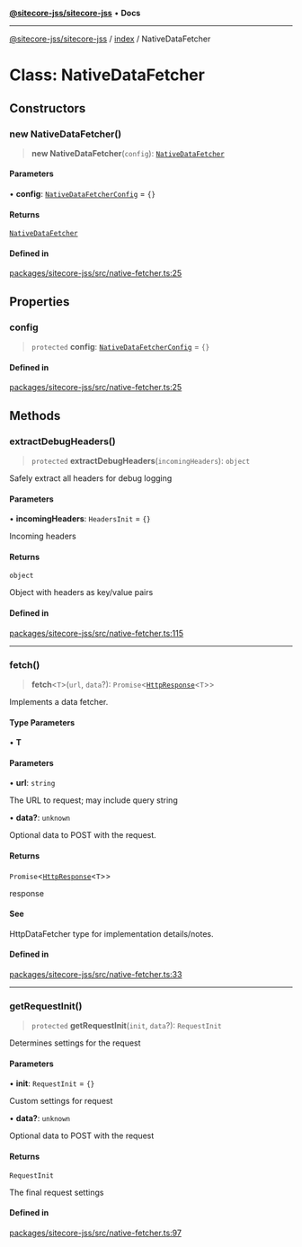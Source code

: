 [**@sitecore-jss/sitecore-jss**](../../README.md) • **Docs**

***

[@sitecore-jss/sitecore-jss](../../README.md) / [index](../README.md) / NativeDataFetcher

# Class: NativeDataFetcher

## Constructors

### new NativeDataFetcher()

> **new NativeDataFetcher**(`config`): [`NativeDataFetcher`](NativeDataFetcher.md)

#### Parameters

• **config**: [`NativeDataFetcherConfig`](../type-aliases/NativeDataFetcherConfig.md) = `{}`

#### Returns

[`NativeDataFetcher`](NativeDataFetcher.md)

#### Defined in

[packages/sitecore-jss/src/native-fetcher.ts:25](https://github.com/Sitecore/jss/blob/b5a46b615f5ff23027c5e9a755573e12c4212373/packages/sitecore-jss/src/native-fetcher.ts#L25)

## Properties

### config

> `protected` **config**: [`NativeDataFetcherConfig`](../type-aliases/NativeDataFetcherConfig.md) = `{}`

#### Defined in

[packages/sitecore-jss/src/native-fetcher.ts:25](https://github.com/Sitecore/jss/blob/b5a46b615f5ff23027c5e9a755573e12c4212373/packages/sitecore-jss/src/native-fetcher.ts#L25)

## Methods

### extractDebugHeaders()

> `protected` **extractDebugHeaders**(`incomingHeaders`): `object`

Safely extract all headers for debug logging

#### Parameters

• **incomingHeaders**: `HeadersInit` = `{}`

Incoming headers

#### Returns

`object`

Object with headers as key/value pairs

#### Defined in

[packages/sitecore-jss/src/native-fetcher.ts:115](https://github.com/Sitecore/jss/blob/b5a46b615f5ff23027c5e9a755573e12c4212373/packages/sitecore-jss/src/native-fetcher.ts#L115)

***

### fetch()

> **fetch**\<`T`\>(`url`, `data`?): `Promise`\<[`HttpResponse`](../interfaces/HttpResponse.md)\<`T`\>\>

Implements a data fetcher.

#### Type Parameters

• **T**

#### Parameters

• **url**: `string`

The URL to request; may include query string

• **data?**: `unknown`

Optional data to POST with the request.

#### Returns

`Promise`\<[`HttpResponse`](../interfaces/HttpResponse.md)\<`T`\>\>

response

#### See

HttpDataFetcher<T> type for implementation details/notes.

#### Defined in

[packages/sitecore-jss/src/native-fetcher.ts:33](https://github.com/Sitecore/jss/blob/b5a46b615f5ff23027c5e9a755573e12c4212373/packages/sitecore-jss/src/native-fetcher.ts#L33)

***

### getRequestInit()

> `protected` **getRequestInit**(`init`, `data`?): `RequestInit`

Determines settings for the request

#### Parameters

• **init**: `RequestInit` = `{}`

Custom settings for request

• **data?**: `unknown`

Optional data to POST with the request

#### Returns

`RequestInit`

The final request settings

#### Defined in

[packages/sitecore-jss/src/native-fetcher.ts:97](https://github.com/Sitecore/jss/blob/b5a46b615f5ff23027c5e9a755573e12c4212373/packages/sitecore-jss/src/native-fetcher.ts#L97)

